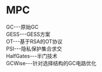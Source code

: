 # MPC
GC---原始GC  
GESS---GESS方案  
OT---基于RSA的OT协议  
PSI---隐私保护集合求交  
HalfGates---半门技术\
GCWise---针对选择结构的GC电路优化
